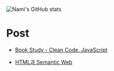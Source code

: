 
<!---
namnameeroo/namnameeroo is a ✨ special ✨ repository because its `README.md` (this file) appears on your GitHub profile.
You can click the Preview link to take a look at your changes.
--->
![Nami's GitHub stats](https://github-readme-stats.vercel.app/api?username=namnameeroo&show_icons=true&theme=default)


# Post
* [Book Study - Clean Code. JavaScript](https://namnamiroo.tistory.com/category/Programming/%F0%9F%93%9A%20Book%20Study)

* [HTML과 Semantic Web](https://namnamiroo.tistory.com/197)
